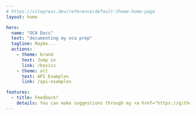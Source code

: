 ```yaml
---
# https://vitepress.dev/reference/default-theme-home-page
layout: home

hero:
  name: "OCA Docs"
  text: "documenting my oca prep"
  tagline: Maybe...
  actions:
    - theme: brand
      text: Jump in
      link: /basics
    - theme: alt
      text: API Examples
      link: /api-examples

features:
  - title: Feedback?
    details: You can make suggestions through my <a href="https://github.com/k1ch3r/vitePressOca">github repo</a> using pull requests or issues.
---
```

